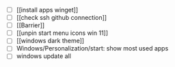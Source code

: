 - [ ] [[install apps winget]]
- [ ] [[check ssh github connection]]
- [ ] [[Barrier]]
- [ ] [[unpin start menu icons win 11]]
- [ ] [[windows dark theme]]
- [ ] Windows/Personalization/start: show most used apps
- [ ] windows update all
